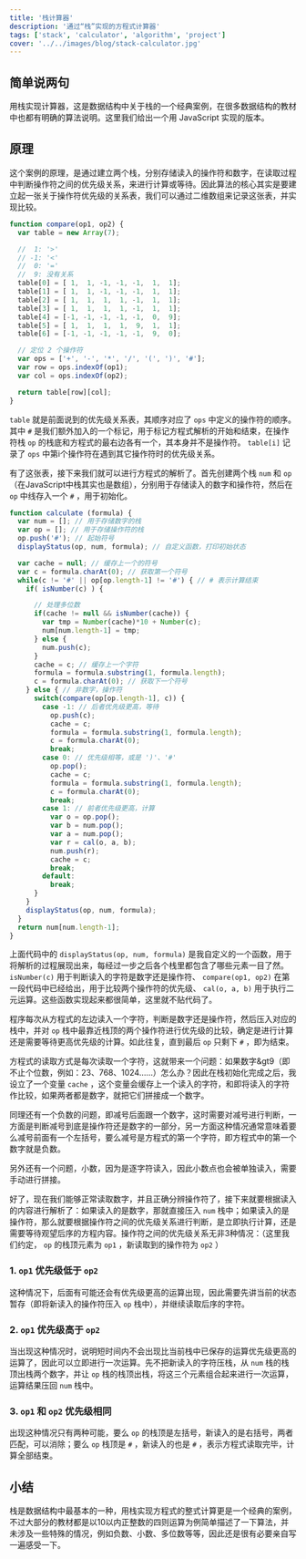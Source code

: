 ```yaml
---
title: '栈计算器'
description: '通过“栈”实现的方程式计算器'
tags: ['stack', 'calculator', 'algorithm', 'project']
cover: '../../images/blog/stack-calculator.jpg'
---
```


## 简单说两句

用栈实现计算器，这是数据结构中关于栈的一个经典案例，在很多数据结构的教材中也都有明确的算法说明。这里我们给出一个用 JavaScript 实现的版本。

## 原理

这个案例的原理，是通过建立两个栈，分别存储读入的操作符和数字，在读取过程中判断操作符之间的优先级关系，来进行计算或等待。因此算法的核心其实是要建立起一张关于操作符优先级的关系表，我们可以通过二维数组来记录这张表，并实现比较。

```javascript
function compare(op1, op2) {
  var table = new Array(7);

  //  1: '>'
  // -1: '<'
  //  0: '='
  //  9: 没有关系
  table[0] = [ 1,  1, -1, -1, -1,  1,  1];
  table[1] = [ 1,  1, -1, -1, -1,  1,  1];
  table[2] = [ 1,  1,  1,  1, -1,  1,  1];
  table[3] = [ 1,  1,  1,  1, -1,  1,  1];
  table[4] = [-1, -1, -1, -1, -1,  0,  9];
  table[5] = [ 1,  1,  1,  1,  9,  1,  1];
  table[6] = [-1, -1, -1, -1, -1,  9,  0];

  // 定位 2 个操作符
  var ops = ['+', '-', '*', '/', '(', ')', '#'];
  var row = ops.indexOf(op1);
  var col = ops.indexOf(op2);

  return table[row][col];
}
```

`table` 就是前面说到的优先级关系表，其顺序对应了 `ops` 中定义的操作符的顺序。其中 `#` 是我们额外加入的一个标记，用于标记方程式解析的开始和结束，在操作符栈 `op` 的栈底和方程式的最右边各有一个，其本身并不是操作符。 `table[i]` 记录了 `ops` 中第i个操作符在遇到其它操作符时的优先级关系。

有了这张表，接下来我们就可以进行方程式的解析了。首先创建两个栈 `num` 和 `op` （在JavaScript中栈其实也是数组），分别用于存储读入的数字和操作符，然后在 `op` 中线存入一个 `#` ，用于初始化。

```javascript
function calculate (formula) {
  var num = []; // 用于存储数字的栈
  var op = []; // 用于存储操作符的栈
  op.push('#'); // 起始符号
  displayStatus(op, num, formula); // 自定义函数，打印初始状态

  var cache = null; // 缓存上一个的符号
  var c = formula.charAt(0); // 获取第一个符号
  while(c != '#' || op[op.length-1] != '#') { // # 表示计算结束
    if( isNumber(c) ) {

      // 处理多位数
      if(cache != null && isNumber(cache)) {
        var tmp = Number(cache)*10 + Number(c);
        num[num.length-1] = tmp;
      } else {
        num.push(c);
      }
      cache = c; // 缓存上一个字符
      formula = formula.substring(1, formula.length);
      c = formula.charAt(0); // 获取下一个符号
    } else { // 非数字，操作符
      switch(compare(op[op.length-1], c)) {
        case -1: // 后者优先级更高，等待
          op.push(c);
          cache = c;
          formula = formula.substring(1, formula.length);
          c = formula.charAt(0);
          break;
        case 0: // 优先级相等，或是 ')'、'#'
          op.pop();
          cache = c;
          formula = formula.substring(1, formula.length);
          c = formula.charAt(0);
          break;
        case 1: // 前者优先级更高，计算
          var o = op.pop();
          var b = num.pop();
          var a = num.pop();
          var r = cal(o, a, b);
          num.push(r);
          cache = c;
          break;
        default:
          break;
      }
    }
    displayStatus(op, num, formula);
  }
  return num[num.length-1];
}
```

上面代码中的 `displayStatus(op, num, formula)` 是我自定义的一个函数，用于将解析的过程展现出来，每经过一步之后各个栈里都包含了哪些元素一目了然。 `isNumber(c)` 用于判断读入的字符是数字还是操作符、 `compare(op1, op2)` 在第一段代码中已经给出，用于比较两个操作符的优先级、 `cal(o, a, b)` 用于执行二元运算。这些函数实现起来都很简单，这里就不贴代码了。

程序每次从方程式的左边读入一个字符，判断是数字还是操作符，然后压入对应的栈中，并对 `op` 栈中最靠近栈顶的两个操作符进行优先级的比较，确定是进行计算还是需要等待更高优先级的计算。如此往复，直到最后 `op` 只剩下 `#` ，即为结束。

方程式的读取方式是每次读取一个字符，这就带来一个问题：如果数字&gt9（即不止个位数，例如：23、768、1024……）怎么办？因此在栈初始化完成之后，我设立了一个变量 `cache` ，这个变量会缓存上一个读入的字符，和即将读入的字符作比较，如果两者都是数字，就把它们拼接成一个数字。

同理还有一个负数的问题，即减号后面跟一个数字，这时需要对减号进行判断，一方面是判断减号到底是操作符还是数字的一部分，另一方面这种情况通常意味着要么减号前面有一个左括号，要么减号是方程式的第一个字符，即方程式中的第一个数字就是负数。

另外还有一个问题，小数，因为是逐字符读入，因此小数点也会被单独读入，需要手动进行拼接。

好了，现在我们能够正常读取数字，并且正确分辨操作符了，接下来就要根据读入的内容进行解析了：如果读入的是数字，那就直接压入 `num` 栈中；如果读入的是操作符，那么就要根据操作符之间的优先级关系进行判断，是立即执行计算，还是需要等待观望后序的方程内容。操作符之间的优先级关系无非3种情况：（这里我们约定， `op` 的栈顶元素为 `op1` ，新读取到的操作符为 `op2` ）

### 1.  `op1` 优先级低于 `op2`

这种情况下，后面有可能还会有优先级更高的运算出现，因此需要先讲当前的状态暂存（即将新读入的操作符压入 `op` 栈中），并继续读取后序的字符。

### 2.  `op1` 优先级高于 `op2`

当出现这种情况时，说明短时间内不会出现比当前栈中已保存的运算优先级更高的运算了，因此可以立即进行一次运算。先不把新读入的字符压栈，从 `num` 栈的栈顶出栈两个数字，并让 `op` 栈的栈顶出栈，将这三个元素组合起来进行一次运算，运算结果压回 `num` 栈中。

### 3.  `op1` 和 `op2` 优先级相同

出现这种情况只有两种可能，要么 `op` 的栈顶是左括号，新读入的是右括号，两者匹配，可以消除；要么 `op` 栈顶是 `#` ，新读入的也是 `#` ，表示方程式读取完毕，计算全部结束。

## 小结

栈是数据结构中最基本的一种，用栈实现方程式的整式计算更是一个经典的案例，不过大部分的教材都是以10以内正整数的四则运算为例简单描述了一下算法，并未涉及一些特殊的情况，例如负数、小数、多位数等等，因此还是很有必要亲自写一遍感受一下。